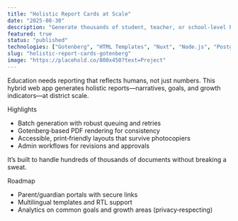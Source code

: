 ```yaml
---
title: "Holistic Report Cards at Scale"
date: "2025-08-30"
description: "Generate thousands of student, teacher, or school‑level PDFs with thoughtful narrative feedback and durable templates."
featured: true
status: "published"
technologies: ["Gotenberg", "HTML Templates", "Nuxt", "Node.js", "PostgreSQL", "Docker"]
slug: "holistic-report-cards-gotenberg"
image: "https://placehold.co/800x450?text=Project"
---
```


Education needs reporting that reflects humans, not just numbers. This hybrid web app generates holistic reports—narratives, goals, and growth indicators—at district scale.

Highlights

- Batch generation with robust queuing and retries
- Gotenberg‑based PDF rendering for consistency
- Accessible, print‑friendly layouts that survive photocopiers
- Admin workflows for revisions and approvals

It’s built to handle hundreds of thousands of documents without breaking a sweat.

Roadmap

- Parent/guardian portals with secure links
- Multilingual templates and RTL support
- Analytics on common goals and growth areas (privacy‑respecting)
